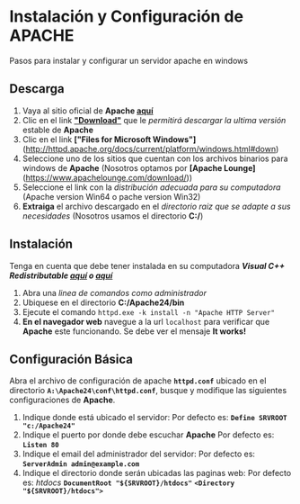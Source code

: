 

# Instalación y Configuración de APACHE
Pasos para instalar y configurar un servidor apache en windows

## Descarga
1. Vaya al sitio oficial de **Apache [aquí](http://httpd.apache.org/)**
2. Clic en el link **["Download"](http://httpd.apache.org/download.cgi)** que le *permitirá descargar la ultima versión* estable de **Apache**
3. Clic en el link **["Files for Microsoft Windows"]**(http://httpd.apache.org/docs/current/platform/windows.html#down)
4. Seleccione uno de los sitios que cuentan con los archivos binarios para windows de **Apache** (Nosotros optamos por **[Apache Lounge]**(https://www.apachelounge.com/download/))
5. Seleccione el link con la *distribución adecuada para su computadora* (Apache version Win64 o pache version Win32)
6. **Extraiga** el archivo descargado en el *directorio raiz que se adapte a sus necesidades* (Nosotros usamos el directorio **C:/**)

## Instalación
Tenga en cuenta que debe tener instalada en su computadora ***Visual C++ Redistributable [aquí](https://support.microsoft.com/es-co/help/2977003/the-latest-supported-visual-c-downloads) o [aquí](https://www.apachelounge.com/download/)***
1. Abra una *linea de comandos como administrador*
2. Ubiquese en el directorio **C:/Apache24/bin**
3. Ejecute el comando `httpd.exe -k install -n "Apache HTTP Server"`
4. **En el navegador web** navegue a la url `localhost` para verificar que **Apache** este funcionando. Se debe ver el mensaje **It works!**

## Configuración Básica
Abra el archivo de configuración de apache **`httpd.conf`** ubicado en el directorio **`A:\Apache24\conf\httpd.conf`**, busque y modifique las siguientes configuraciones de **Apache**.
1. Indique donde está ubicado el servidor:
    Por defecto es: **`Define SRVROOT "c:/Apache24"`**
2. Indique el puerto por donde debe escuchar **Apache**
Por defecto es: **`Listen 80`**
3. Indique el email del administrador del servidor:
Por defecto es: **`ServerAdmin admin@example.com`**
4. Indique el directorio donde serán ubicadas las paginas web:
Por defecto es: *htdocs*
**`DocumentRoot "${SRVROOT}/htdocs"`**
**`<Directory "${SRVROOT}/htdocs">`**
